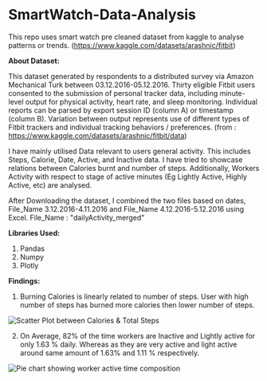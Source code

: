 # SmartWatch-Data-Analysis
This repo uses smart watch pre cleaned dataset from kaggle to analyse patterns or trends. (https://www.kaggle.com/datasets/arashnic/fitbit)

**About Dataset:**
     
This dataset generated by respondents to a distributed survey via Amazon Mechanical Turk between 03.12.2016-05.12.2016. Thirty eligible Fitbit users consented to the submission of personal tracker data, including minute-level output for physical activity, heart rate, and sleep monitoring. Individual reports can be parsed by export session ID (column A) or timestamp (column B). Variation between output represents use of different types of Fitbit trackers and individual tracking behaviors / preferences. (from : https://www.kaggle.com/datasets/arashnic/fitbit/data) 

I have mainly utilised Data relevant to users general activity. This includes Steps, Calorie, Date, Active, and Inactive data. I have  tried to showcase relations between Calories burnt and number of steps. Additionally, Workers Activity with respect to stage of active minutes (Eg Lightly Active, Highly Active, etc) are analysed. 

After Downloading the dataset, I combined the two files based on dates, File_Name 3.12.2016-4.11.2016 and File_Name 4.12.2016-5.12.2016 using Excel. 
File_Name : "dailyActivity_merged"

**Libraries Used:**

 1. Pandas
 2. Numpy
 3. Plotly

 **Findings:**

 1. Burning Calories is linearly related  to number of steps. User with high number of steps has burned more calories then lower number of steps.




 ![Scatter Plot between Calories & Total Steps](https://github.com/bib3k/SmartWatch-Data-Analysis/assets/42508518/bfd9c5e9-535f-4a64-b13a-25cfd56b42cd)


2. On Average, 82% of the time workers are Inactive and Lightly active for only 1.63 % daily. Whereas as they are  very active and light active around same amount of 1.63% and 1.11 % respectively.

![Pie chart showing worker active time composition](https://github.com/bib3k/SmartWatch-Data-Analysis/assets/42508518/79046b7b-b417-4a79-b053-b63f64c0995d)

    
 
 
